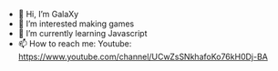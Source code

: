 - 👋 Hi, I’m GalaXy
- 👀 I’m interested making games
- 🌱 I’m currently learning Javascript
- 📫 How to reach me: Youtube: https://www.youtube.com/channel/UCwZsSNkhafoKo76kH0Dj-BA
